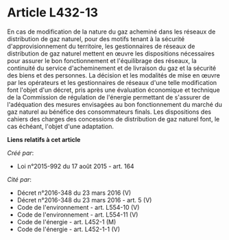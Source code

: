 # Article L432-13

En cas de modification de la nature du gaz acheminé dans les réseaux de distribution de gaz naturel, pour des motifs tenant à
la sécurité d'approvisionnement du territoire, les gestionnaires de réseaux de distribution de gaz naturel mettent en œuvre
les dispositions nécessaires pour assurer le bon fonctionnement et l'équilibrage des réseaux, la continuité du service
d'acheminement et de livraison du gaz et la sécurité des biens et des personnes. La décision et les modalités de mise en
œuvre par les opérateurs et les gestionnaires de réseaux d'une telle modification font l'objet d'un décret, pris après une
évaluation économique et technique de la Commission de régulation de l'énergie permettant de s'assurer de l'adéquation des
mesures envisagées au bon fonctionnement du marché du gaz naturel au bénéfice des consommateurs finals. Les dispositions des
cahiers des charges des concessions de distribution de gaz naturel font, le cas échéant, l'objet d'une adaptation.

**Liens relatifs à cet article**

_Créé par_:

  - Loi n°2015-992 du 17 août 2015 - art. 164

_Cité par_:

  - Décret n°2016-348 du 23 mars 2016 (V)
  - Décret n°2016-348 du 23 mars 2016 - art. 5 (V)
  - Code de l'environnement - art. L554-10 (V)
  - Code de l'environnement - art. L554-11 (V)
  - Code de l'énergie - art. L452-1 (M)
  - Code de l'énergie - art. L452-1-1 (V)

